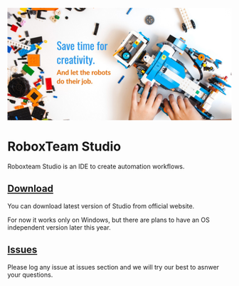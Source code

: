![RoboxTeam header](docs/assets/header.jpg)

# RoboxTeam Studio
Roboxteam Studio is an IDE to create automation workflows.

## [Download](https://storage.cloud.google.com/roboxteam-f648a.appspot.com/RoboxTeam%20Studio.msi)
You can download latest version of Studio from official website.

For now it works only on Windows, but there are plans to have an OS independent version later this year.

## [Issues](https://github.com/roboxteam/RoboxTeamStudio/issues)
Please log any issue at issues section and we will try our best to asnwer your questions.



